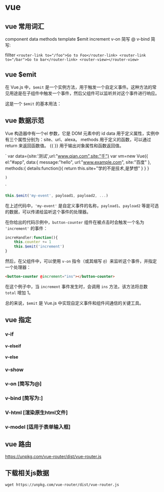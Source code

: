 # vue
## vue 常用词汇
component
data
methods 
template 
$emit
increment
v-on  简写 @
v-bind 简写:

fillter
`
<router-link to="/foo">Go to Foo</router-link>
        <router-link to="/bar">Go to bar</router-link>
        <router-view></router-view>
`
## vue $emit

在 Vue.js 中，`$emit` 是一个实例方法，用于触发一个自定义事件。这种方法的常见用途是在子组件中触发一个事件，然后父组件可以监听并对这个事件进行响应。

这是一个 `$emit` 的基本用法：
## vue 数据示范

Vue 构造器中有一个el 参数，它是 DOM 元素中的 id
data 用于定义属性，实例中有三个属性分别为：site、url、alexa。
methods 用于定义的函数，可以通过 return 来返回函数值。
{{ }} 用于输出对象属性和函数返回值。

`
var data={site:'测试',url:"www.qian.com",site:"千"}
    var vm=new Vue({
        el:"#app",
        data:{
            message:"hello",
            url:"www.example.com",
            site:"百度"
        },
        methods:{
            details:function(){
                return this.site+"学的不是技术,是梦想"
            }
        }
    }
       
    )
`


```javascript
this.$emit('my-event', payload1, payload2, ...)
```

在上述代码中，`'my-event'` 是自定义事件的名称，`payload1`、`payload2` 等是可选的数据，可以传递给监听这个事件的处理器。

在你给出的代码示例中，`button-counter` 组件在被点击时会触发一个名为 `'increment'` 的事件：

```javascript
increHandler:function(){
    this.counter += 1
    this.$emit('increment')
}
```

然后，在父组件中，可以使用 `v-on` 指令（或其缩写 `@`）来监听这个事件，并指定一个处理器：

```html
<button-counter @increment="ins"></button-counter>
```

在这个例子中，当 `increment` 事件发生时，会调用 `ins` 方法，该方法将总数 `total` 增加 1。

总的来说，`$emit` 是 Vue.js 中实现自定义事件和组件间通信的关键工具。

## vue 指定

### v-if

#### v-elseif

#### v-else

### v-show

### v-on [简写为@]

### v-bind [简写为:]

### V-html [渲染原生html文件]

### v-model [适用于表单输入框]

## vue 路由

https://unpkg.com/vue-router/dist/vue-router.js
## 下载相关js数据
`wget https://unpkg.com/vue-router/dist/vue-router.js`